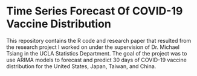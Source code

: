 # Time Series Forecast Of COVID-19 Vaccine Distribution
This repository contains the R code and research paper that resulted from the research project I worked on under the supervision of Dr. Michael Tsiang in the UCLA Statistics Department. The goal of the project was to use ARIMA models to forecast and predict 30 days of COVID-19 vaccine distribution for the United States, Japan, Taiwan, and China.
